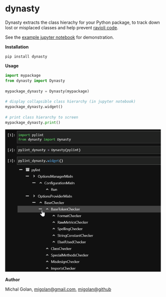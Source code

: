 # dynasty

Dynasty extracts the class hierachy for your Python package, to track down lost or misplaced classes and help prevent [ravioli code](https://docs.python-guide.org/writing/structure).

See the [example jupyter notebook](https://github.com/migolan/dynasty/blob/main/example.ipynb) for demonstration.

**Installation**
```buildoutcfg
pip install dynasty
```

**Usage**
```python
import mypackage
from dynasty import Dynasty

mypackage_dynasty = Dynasty(mypackage)

# display collapsible class hierarchy (in jupyter notebook)
mypackage_dynasty.widget()

# print class hierarchy to screen
mypackage_dynasty.print()
```

![widget demo](widget_demo.gif)

**Author**

Michal Golan, [migolan@gmail.com](migolan@gmail.com), [migolan@github](https://github.com/migolan)